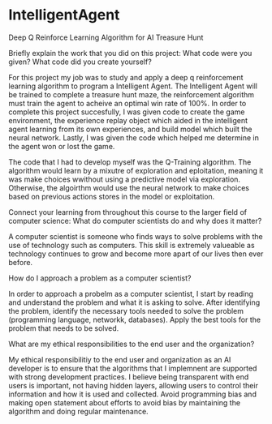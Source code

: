 # IntelligentAgent
Deep Q Reinforce Learning Algorithm for AI Treasure Hunt 
  
Briefly explain the work that you did on this project: What code were you given? What code did you create yourself?


  For this project my job was to study and apply a deep q reinforcement learning algorithm to program a Intelligent Agent. The Intelligent Agent will be trained to complete a treasure hunt maze, the reinforcement algorithm must train the agent to acheive an optimal win rate of 100%. In order to complete this project succesfully, I was given code to create the game environment, the experience replay object which aided in the intelligent agent learning from its own experiences, and build model which built the neural network. Lastly, I was given the code which helped me determine in the agent won or lost the game.
  
  The code that I had to develop myself was the Q-Training algorithm. The algorithm would learn by a mixutre of exploration and eploitation, meaning it was make choices wwithout using a predictive model via exploration. Otherwise, the algoirthm would use the neural network to make choices based on previous actions stores in the model or exploitation. 
  
Connect your learning from throughout this course to the larger field of computer science:
What do computer scientists do and why does it matter?

  A computer scientist is someone who finds ways to solve problems with the use of technology such as computers. This skill is extremely valueable as technology continues to grow and become more apart of our lives then ever before. 
  
How do I approach a problem as a computer scientist?

  In order to approach a probelm as a computer scientist, I start by reading and understand the problem and what it is asking to solve. After identifying the problem, identify the necessary tools needed to solve the problem (programming language, networkk, databases). Apply the best tools for the problem that needs to be solved. 
  
What are my ethical responsibilities to the end user and the organization?

  My ethical responsibilitiy to the end user and organization as an AI developer is to ensure that the algorithms that I implemnent are supported with strong development practices. I believe being transparent with end users is important, not having hidden layers, allowing users to control their information and how it is used and collected. Avoid programming bias and making open statement about efforts to avoid bias by maintaining the algorithm and doing regular maintenance. 
